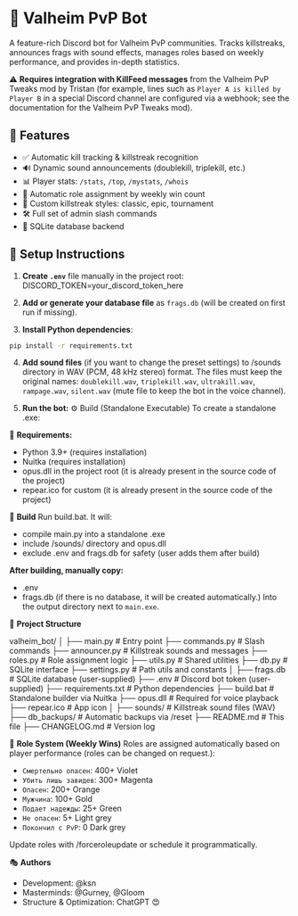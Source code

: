 # 🤖 Valheim PvP Bot

A feature-rich Discord bot for Valheim PvP communities. Tracks killstreaks, announces frags with sound effects, manages roles based on weekly performance, and provides in-depth statistics.

⚠️ **Requires integration with KillFeed messages** from the Valheim PvP Tweaks mod by Tristan (for example, lines such as `Player A is killed by Player B` in a special Discord channel are configured via a webhook; see the documentation for the Valheim PvP Tweaks mod).

## 🎨 Features

- ✅ Automatic kill tracking & killstreak recognition
- 🔊 Dynamic sound announcements (doublekill, triplekill, etc.)
- 📊 Player stats: `/stats`, `/top`, `/mystats`, `/whois`
- 👑 Automatic role assignment by weekly win count
- 🎨 Custom killstreak styles: classic, epic, tournament
- 🛠 Full set of admin slash commands
- 💾 SQLite database backend

## 🧰 Setup Instructions

1. **Create `.env`** file manually in the project root:
    DISCORD_TOKEN=your_discord_token_here

2. **Add or generate your database file** as `frags.db` (will be created on first run if missing).

3. **Install Python dependencies**:
```bash
pip install -r requirements.txt
```

4. **Add sound files** (if you want to change the preset settings) to /sounds directory in WAV (PCM, 48 kHz stereo) format.
    The files must keep the original names:
        ```doublekill.wav```, ```triplekill.wav```, ```ultrakill.wav```, ```rampage.wav```, ```silent.wav``` (mute file to keep the bot in the voice channel).
    
5. **Run the bot:**
    ⚙️ Build (Standalone Executable)
    To create a standalone .exe:

🧱 **Requirements:**
- Python 3.9+ (requires installation)
- Nuitka (requires installation)
- opus.dll in the project root (it is already present in the source code of the project)
- repear.ico for custom  (it is already present in the source code of the project)

🔨 **Build**
Run build.bat. It will:
- compile main.py into a standalone .exe
- include /sounds/ directory and opus.dll
- exclude .env and frags.db for safety (user adds them after build)

**After building, manually copy:**
- .env
- frags.db (if there is no database, it will be created automatically.)
Into the output directory next to `main.exe`.

📁 **Project Structure**

valheim_bot/
│
├── main.py               # Entry point
├── commands.py           # Slash commands
├── announcer.py          # Killstreak sounds and messages
├── roles.py              # Role assignment logic
├── utils.py              # Shared utilities
├── db.py                 # SQLite interface
├── settings.py           # Path utils and constants
│
├── frags.db              # SQLite database (user-supplied)
├── .env                  # Discord bot token (user-supplied)
├── requirements.txt      # Python dependencies
├── build.bat             # Standalone builder via Nuitka
├── opus.dll              # Required for voice playback
├── repear.ico            # App icon
│
├── sounds/               # Killstreak sound files (WAV)
├── db_backups/           # Automatic backups via /reset
├── README.md             # This file
├── CHANGELOG.md          # Version log

👑 **Role System (Weekly Wins)**
Roles are assigned automatically based on player performance (roles can be changed on request.):

- `Смертельно опасен`:	400+	Violet
- `Убить лишь завидев`:	300+	Magenta
- `Опасен`:	200+	Orange
- `Мужчина`:	100+	Gold
- `Подает надежды`:	25+	Green
- `Не опасен`:	5+	Light grey
- `Покончил с PvP`:	0	Dark grey

Update roles with /forceroleupdate or schedule it programmatically.

🎭 **Authors**
- Development: @ksn
- Masterminds: @Gurney, @Gloom
- Structure & Optimization: ChatGPT 😍